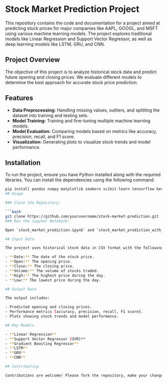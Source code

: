 # Stock Market Prediction Project

This repository contains the code and documentation for a project aimed at predicting stock prices for major companies like AAPL, GOOGL, and MSFT using various machine learning models. The project explores traditional models like Linear Regression and Support Vector Regressor, as well as deep learning models like LSTM, GRU, and CNN.

## Project Overview

The objective of this project is to analyze historical stock data and predict future opening and closing prices. We evaluate different models to determine the best approach for accurate stock price prediction.

## Features

- **Data Preprocessing:** Handling missing values, outliers, and splitting the dataset into training and testing sets.
- **Model Training:** Training and fine-tuning multiple machine learning models.
- **Model Evaluation:** Comparing models based on metrics like accuracy, precision, recall, and F1 score.
- **Visualization:** Generating plots to visualize stock trends and model performance.

## Installation

To run the project, ensure you have Python installed along with the required libraries. You can install the dependencies using the following command:

```bash
pip install pandas numpy matplotlib seaborn scikit-learn tensorflow keras
## Usage

### Clone the Repository:

```bash
git clone https://github.com/yourusername/stock-market-prediction.git
### Run the Jupyter Notebook:

Open `stock_market_prediction.ipynb` and `stock_market_prediction_with_deep_leaning_models.ipynb` in Google Colab or Jupyter Notebook and execute the cells to preprocess data, train models, and visualize results.

## Input Data

The project uses historical stock data in CSV format with the following columns:

- **Date:** The date of the stock price.
- **Open:** The opening price.
- **Close:** The closing price.
- **Volume:** The volume of stocks traded.
- **High:** The highest price during the day.
- **Low:** The lowest price during the day.

## Output Data

The output includes:

- Predicted opening and closing prices.
- Performance metrics (accuracy, precision, recall, F1 score).
- Plots showing stock trends and model performance.

## Key Models

- **Linear Regression**
- **Support Vector Regressor (SVR)**
- **Gradient Boosting Regressor**
- **LSTM**
- **GRU**
- **CNN**

## Contributing

Contributions are welcome! Please fork the repository, make your changes, and submit a pull request.
